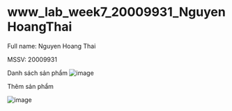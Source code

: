  # www_lab_week7_20009931_NguyenHoangThai 
 
 Full name: Nguyen Hoang Thai 
 
 MSSV: 20009931 

Danh sách sản phẩm
 ![image](https://github.com/NguyenHoangThai0204/www_lab_week7_20009931_NguyenHoangThai/assets/98085097/84cf505e-9380-4c8c-acaa-449b8c807cd0)

Thêm sản phẩm

![image](https://github.com/NguyenHoangThai0204/www_lab_week7_20009931_NguyenHoangThai/assets/98085097/6e0de7e8-f91e-41d1-b3f6-57372e1edc64)
